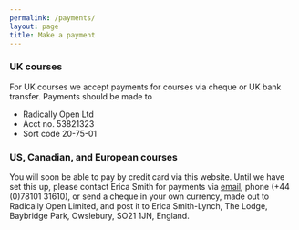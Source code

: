 ```yaml
---
permalink: /payments/
layout: page
title: Make a payment
---
```


### UK courses

For UK courses we accept payments for courses via cheque or UK bank transfer. Payments should be made to

- Radically Open Ltd
- Acct no. 53821323
- Sort code 20-75-01


### US, Canadian, and European courses

You will soon be able to pay by credit card via this website. Until we have set this up, please contact Erica Smith for payments via [email](mailto:erica@radicallyopen.net), phone (+44 (0)78101 31610), or send a cheque in your own currency, made out to Radically Open Limited, and post it to Erica Smith-Lynch, The Lodge, Baybridge Park, Owslebury, SO21 1JN, England.
